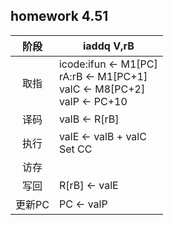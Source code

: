 ## homework 4.51

| 阶段 |iaddq V,rB |
|:---:|------------|
| 取指 |icode:ifun <- M1[PC]<br>rA:rB <- M1[PC+1]<br>valC <- M8[PC+2]<br>valP <- PC+10
| 译码 |valB <- R[rB]
| 执行 |valE <- valB + valC<br>Set CC
| 访存 |	
| 写回 |R[rB] <- valE
|更新PC|PC <- valP